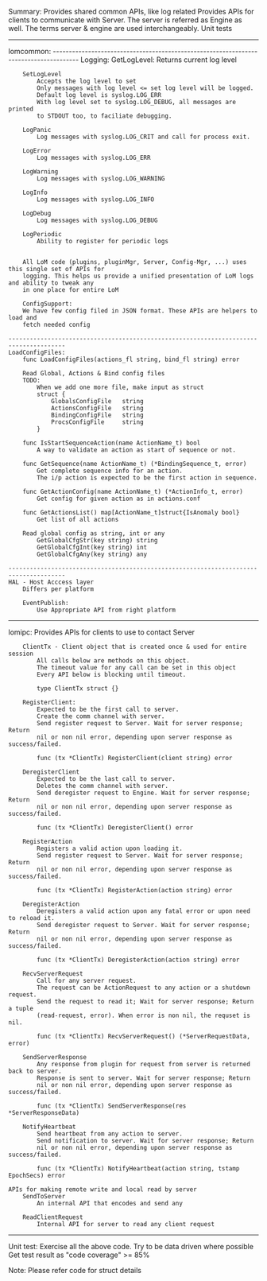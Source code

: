 Summary:
    Provides shared common APIs, like log related
    Provides APIs for clients to communicate with Server.
    The server is referred as Engine as well. 
    The terms server & engine are used interchangeably.
    Unit tests


**********************************************************************************************
lomcommon:
    --------------------------------------------------------------------------------------
    Logging:
        GetLogLevel:
            Returns current log level

        SetLogLevel
            Accepts the log level to set
            Only messages with log level <= set log level will be logged.
            Default log level is syslog.LOG_ERR
            With log level set to syslog.LOG_DEBUG, all messages are printed
            to STDOUT too, to faciliate debugging.
           
        LogPanic
            Log messages with syslog.LOG_CRIT and call for process exit.

        LogError
            Log messages with syslog.LOG_ERR

        LogWarning
            Log messages with syslog.LOG_WARNING

        LogInfo
            Log messages with syslog.LOG_INFO

        LogDebug
            Log messages with syslog.LOG_DEBUG
            
        LogPeriodic
            Ability to register for periodic logs
 

        All LoM code (plugins, pluginMgr, Server, Config-Mgr, ...) uses this single set of APIs for
        logging. This helps us provide a unified presentation of LoM logs and ability to tweak any
        in one place for entire LoM

        ConfigSupport:
        We have few config filed in JSON format. These APIs are helpers to load and
        fetch needed config

    --------------------------------------------------------------------------------------
    LoadConfigFiles:
        func LoadConfigFiles(actions_fl string, bind_fl string) error

        Read Global, Actions & Bind config files
        TODO:
            When we add one more file, make input as struct 
            struct {
                GlobalsConfigFile   string
                ActionsConfigFile   string
                BindingConfigFile   string
                ProcsConfigFile     string
            }

        func IsStartSequenceAction(name ActionName_t) bool
            A way to validate an action as start of sequence or not.

        func GetSequence(name ActionName_t) (*BindingSequence_t, error)
            Get complete sequence info for an action. 
            The i/p action is expected to be the first action in sequence.

        func GetActionConfig(name ActionName_t) (*ActionInfo_t, error)
            Get config for given action as in actions.conf

        func GetActionsList() map[ActionName_t]struct{IsAnomaly bool} 
            Get list of all actions

        Read global config as string, int or any
            GetGlobalCfgStr(key string) string 
            GetGlobalCfgInt(key string) int
            GetGlobalCfgAny(key string) any
    
    --------------------------------------------------------------------------------------
    HAL - Host Acccess layer
        Differs per platform

        EventPublish:
            Use Appropriate API from right platform
    


**********************************************************************************************
lomipc:
    Provides APIs for clients to use to contact Server

        ClientTx - Client object that is created once & used for entire session
            All calls below are methods on this object.
            The timeout value for any call can be set in this object 
            Every API below is blocking until timeout.

            type ClientTx struct {}

        RegisterClient:
            Expected to be the first call to server.
            Create the comm channel with server.
            Send register request to Server. Wait for server response; Return
            nil or non nil error, depending upon server response as success/failed.

            func (tx *ClientTx) RegisterClient(client string) error
            
        DeregisterClient
            Expected to be the last call to server.
            Deletes the comm channel with server.
            Send deregister request to Engine. Wait for server response; Return
            nil or non nil error, depending upon server response as success/failed.

            func (tx *ClientTx) DeregisterClient() error 

        RegisterAction
            Registers a valid action upon loading it.
            Send register request to Server. Wait for server response; Return
            nil or non nil error, depending upon server response as success/failed.

            func (tx *ClientTx) RegisterAction(action string) error

        DeregisterAction
            Deregisters a valid action upon any fatal error or upon need to reload it.
            Send deregister request to Server. Wait for server response; Return
            nil or non nil error, depending upon server response as success/failed.

            func (tx *ClientTx) DeregisterAction(action string) error

        RecvServerRequest
            Call for any server request. 
            The request can be ActionRequest to any action or a shutdown request.
            Send the request to read it; Wait for server response; Return a tuple
            (read-request, error). When error is non nil, the requset is nil.

            func (tx *ClientTx) RecvServerRequest() (*ServerRequestData, error)

        SendServerResponse
            Any response from plugin for request from server is returned back to server.
            Response is sent to server. Wait for server response; Return
            nil or non nil error, depending upon server response as success/failed.

            func (tx *ClientTx) SendServerResponse(res *ServerResponseData) 

        NotifyHeartbeat
            Send heartbeat from any action to server.
            Send notification to server. Wait for server response; Return
            nil or non nil error, depending upon server response as success/failed.
    
            func (tx *ClientTx) NotifyHeartbeat(action string, tstamp EpochSecs) error

    APIs for making remote write and local read by server
        SendToServer
            An internal API that encodes and send any

        ReadClientRequest
            Internal API for server to read any client request


**********************************************************************************************
Unit test:
    Exercise all the above code.
    Try to be data driven where possible
    Get test result as "code coverage" >= 85%

    
Note: Please refer code for struct details
